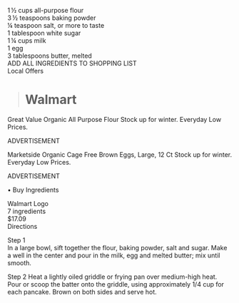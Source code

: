 1 ½ cups all-purpose flour  
3 ½ teaspoons baking powder  
¼ teaspoon salt, or more to taste  
1 tablespoon white sugar  
1 ¼ cups milk  
1 egg   
3 tablespoons butter, melted  
ADD ALL INGREDIENTS TO SHOPPING LIST   
Local Offers  


> # Walmart


Great Value Organic All Purpose Flour
Stock up for winter. Everyday Low Prices.


ADVERTISEMENT


Marketside Organic Cage Free Brown Eggs, Large, 12 Ct
Stock up for winter. Everyday Low Prices.


ADVERTISEMENT

• Buy Ingredients

Walmart Logo  
7 ingredients  
$17.09  
Directions  

Step 1  
In a large bowl, sift together the flour, baking powder, salt and sugar. Make a well in the center and pour in the milk, egg and melted butter; mix until smooth.

Step 2
Heat a lightly oiled griddle or frying pan over medium-high heat. Pour or scoop the batter onto the griddle, using approximately 1/4 cup for each pancake. Brown on both sides and serve hot.